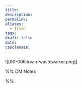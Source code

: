```yaml
---
title: 
description: 
permalink: 
aliases:
  - Irvan
tags: 
draft: false
date: 
cssclasses:
---
```

![[00-006.irvan-wastewalker.png]] 


%% DM Notes



%%

